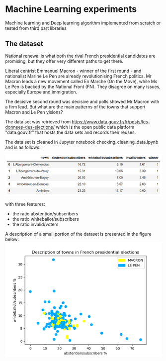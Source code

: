 # Machine Learning experiments
Machine learning and Deep learning algorithm implemented from scratch or tested from third part libraries


## The dataset 
National renewal is what both the rival French presidential candidates are promising, but they offer very different paths to get there.

Liberal centrist Emmanuel Macron - winner of the first round - and nationalist Marine Le Pen are already revolutionising French politics. Mr Macron leads a new movement called En Marche (On the Move), while Ms Le Pen is backed by the National Front (FN). They disagree on many issues, especially Europe and immigration.

The decisive second round was decisive and polls showed Mr Macron with a firm lead. But what are the main patterns of the towns that support Macron and Le Pen visions?

The data set was retrieved from https://www.data.gouv.fr/fr/posts/les-donnees-des-elections/ which is the open public data platform "data.gouv.fr" that hosts the data sets and records their reuses.

The data set is cleaned in Jupyter notebook checking_cleaning_data.ipynb and is as follows: 

![alt text](knn/figures/dataset.PNG?raw=true "")

with three features: 
* the ratio abstention/subscribers  
* the ratio whiteballot/subscribers 
* the ratio invalid/voters

A description of a small portion of the dataset is presented in the figure below:
![alt text](knn/figures/descrip_data.png?raw=true "")
